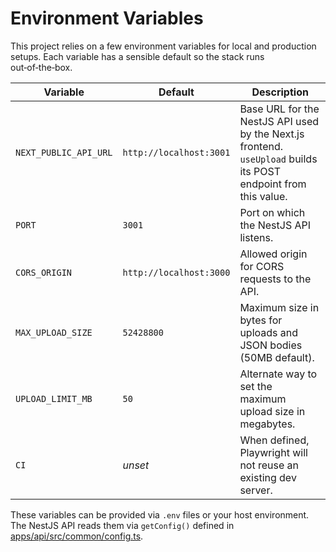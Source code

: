 # Environment Variables

This project relies on a few environment variables for local and production setups.
Each variable has a sensible default so the stack runs out‑of‑the‑box.

| Variable | Default | Description |
|----------|---------|-------------|
| `NEXT_PUBLIC_API_URL` | `http://localhost:3001` | Base URL for the NestJS API used by the Next.js frontend. `useUpload` builds its POST endpoint from this value. |
| `PORT` | `3001` | Port on which the NestJS API listens. |
| `CORS_ORIGIN` | `http://localhost:3000` | Allowed origin for CORS requests to the API. |
| `MAX_UPLOAD_SIZE` | `52428800` | Maximum size in bytes for uploads and JSON bodies (50MB default). |
| `UPLOAD_LIMIT_MB` | `50` | Alternate way to set the maximum upload size in megabytes. |
| `CI` | *unset* | When defined, Playwright will not reuse an existing dev server. |

These variables can be provided via `.env` files or your host environment.
The NestJS API reads them via `getConfig()` defined in
[apps/api/src/common/config.ts](apps/api/src/common/config.ts).
